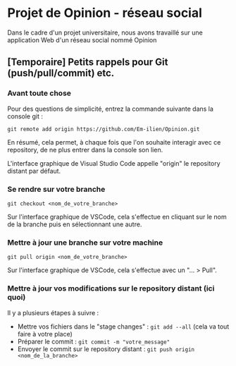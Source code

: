 # Projet de Opinion - réseau social

Dans le cadre d'un projet universitaire, nous avons travaillé sur une application Web d'un réseau social nommé Opinion

## \[Temporaire\] Petits rappels pour Git (push/pull/commit) etc.

### Avant toute chose

Pour des questions de simplicité, entrez la commande suivante dans la console git :

`git remote add origin https://github.com/Em-ilien/Opinion.git`

En résumé, cela permet, à chaque fois que l'on souhaite interagir avec ce repository, de ne plus entrer dans la console son lien.

L'interface graphique de Visual Studio Code appelle "origin" le repository distant par défaut.

### Se rendre sur votre branche

`git checkout <nom_de_votre_branche>`

Sur l'interface graphique de VSCode, cela s'effectue en cliquant sur le nom de la branche puis en sélectionnant une autre.

### Mettre à jour une branche sur votre machine

`git pull origin <nom_de_votre_branche>`

Sur l'interface graphique de VSCode, cela s'effectue avec un "... > Pull".

### Mettre à jour vos modifications sur le repository distant (ici quoi)

Il y a plusieurs étapes à suivre :

- Mettre vos fichiers dans le "stage changes" : `git add --all` (cela va tout faire à votre place)
- Préparer le commit : `git commit -m "votre_message"`
- Envoyer le commit sur le repository distant : `git push origin <nom_de_la_branche>`
